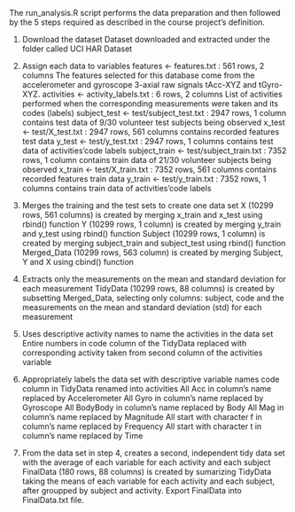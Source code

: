 The run_analysis.R script performs the data preparation and then followed by the 5 steps required as described in the course project’s definition.

1. Download the dataset
         Dataset downloaded and extracted under the folder called UCI HAR Dataset

2. Assign each data to variables
        features <- features.txt : 561 rows, 2 columns
        The features selected for this database come from the accelerometer and gyroscope 3-axial raw signals tAcc-XYZ and tGyro-XYZ.
        activities <- activity_labels.txt : 6 rows, 2 columns
        List of activities performed when the corresponding measurements were taken and its codes (labels)
        subject_test <- test/subject_test.txt : 2947 rows, 1 column
        contains test data of 9/30 volunteer test subjects being observed
        x_test <- test/X_test.txt : 2947 rows, 561 columns
        contains recorded features test data
        y_test <- test/y_test.txt : 2947 rows, 1 columns
        contains test data of activities’code labels
        subject_train <- test/subject_train.txt : 7352 rows, 1 column
        contains train data of 21/30 volunteer subjects being observed
        x_train <- test/X_train.txt : 7352 rows, 561 columns
        contains recorded features train data
        y_train <- test/y_train.txt : 7352 rows, 1 columns
        contains train data of activities’code labels

3. Merges the training and the test sets to create one data set
        X (10299 rows, 561 columns) is created by merging x_train and x_test using rbind() function
        Y (10299 rows, 1 column) is created by merging y_train and y_test using rbind() function
        Subject (10299 rows, 1 column) is created by merging subject_train and subject_test using rbind() function
        Merged_Data (10299 rows, 563 column) is created by merging Subject, Y and X using cbind() function

4. Extracts only the measurements on the mean and standard deviation for each measurement
        TidyData (10299 rows, 88 columns) is created by subsetting Merged_Data, selecting only columns: subject, code and the measurements on the mean and standard deviation (std) for each measurement

5. Uses descriptive activity names to name the activities in the data set
        Entire numbers in code column of the TidyData replaced with corresponding activity taken from second column of the activities variable

6. Appropriately labels the data set with descriptive variable names
        code column in TidyData renamed into activities
        All Acc in column’s name replaced by Accelerometer
        All Gyro in column’s name replaced by Gyroscope
        All BodyBody in column’s name replaced by Body
        All Mag in column’s name replaced by Magnitude
        All start with character f in column’s name replaced by Frequency
        All start with character t in column’s name replaced by Time

7. From the data set in step 4, creates a second, independent tidy data set with the average of each variable for each activity and each subject
        FinalData (180 rows, 88 columns) is created by sumarizing TidyData taking the means of each variable for each activity and each subject, after groupped by subject and activity.
        Export FinalData into FinalData.txt file.
